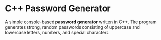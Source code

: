 # C++ Password Generator

A simple console-based **password generator** written in C++. The program generates strong, random passwords consisting of uppercase and lowercase letters, numbers, and special characters.
